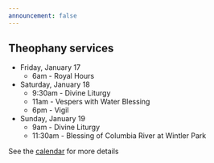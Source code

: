 ```yaml
---
announcement: false
---
```


## Theophany services

- Friday, January 17
  - 6am - Royal Hours
- Saturday, January 18
  - 9:30am - Divine Liturgy
  - 11am - Vespers with Water Blessing
  - 6pm - Vigil
- Sunday, January 19
  - 9am - Divine Liturgy
  - 11:30am - Blessing of Columbia River at Wintler Park

See the [calendar](/calendar/) for more details
